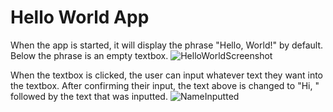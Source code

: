 # Hello World App

When the app is started, it will display the phrase "Hello, World!" by default. Below the phrase is an empty textbox.
![HelloWorldScreenshot](https://github.com/thegreatandmightywafflecaptain/HelloWorldLab/assets/68631487/f3180c79-040a-4d4d-845e-24e7fbf3756c)

When the textbox is clicked, the user can input whatever text they want into the textbox. After confirming their input, the text above is changed to "Hi, " followed by the text that was inputted.
![NameInputted](https://github.com/thegreatandmightywafflecaptain/HelloWorldLab/assets/68631487/a16c2d03-7e7d-4bcc-8a1d-ef163e5228e3)
